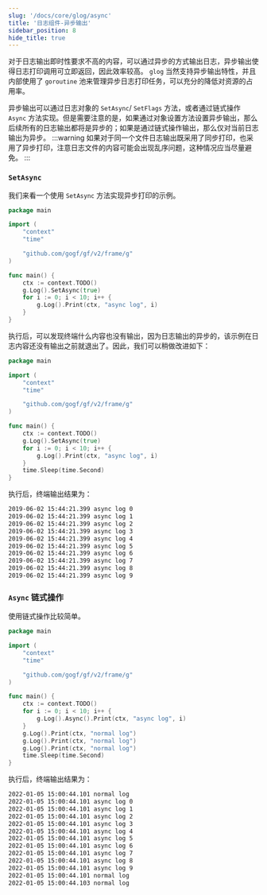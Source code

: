 ```yaml
---
slug: '/docs/core/glog/async'
title: '日志组件-异步输出'
sidebar_position: 8
hide_title: true
---
```


对于日志输出即时性要求不高的内容，可以通过异步的方式输出日志，异步输出使得日志打印调用可立即返回，因此效率较高。 `glog` 当然支持异步输出特性，并且内部使用了 `goroutine` 池来管理异步日志打印任务，可以充分的降低对资源的占用率。

异步输出可以通过日志对象的 `SetAsync`/ `SetFlags` 方法，或者通过链式操作 `Async` 方法实现。但是需要注意的是，如果通过对象设置方法设置异步输出，那么后续所有的日志输出都将是异步的；如果是通过链式操作输出，那么仅对当前日志输出为异步。
:::warning
如果对于同一个文件日志输出既采用了同步打印，也采用了异步打印，注意日志文件的内容可能会出现乱序问题，这种情况应当尽量避免。
:::
### `SetAsync`

我们来看一个使用 `SetAsync` 方法实现异步打印的示例。

```go
package main

import (
    "context"
    "time"

    "github.com/gogf/gf/v2/frame/g"
)

func main() {
    ctx := context.TODO()
    g.Log().SetAsync(true)
    for i := 0; i < 10; i++ {
        g.Log().Print(ctx, "async log", i)
    }
}
```

执行后，可以发现终端什么内容也没有输出，因为日志输出的异步的，该示例在日志内容还没有输出之前就退出了。因此，我们可以稍做改进如下：

```go
package main

import (
    "context"
    "time"

    "github.com/gogf/gf/v2/frame/g"
)

func main() {
    ctx := context.TODO()
    g.Log().SetAsync(true)
    for i := 0; i < 10; i++ {
        g.Log().Print(ctx, "async log", i)
    }
    time.Sleep(time.Second)
}
```

执行后，终端输出结果为：

```html
2019-06-02 15:44:21.399 async log 0
2019-06-02 15:44:21.399 async log 1
2019-06-02 15:44:21.399 async log 2
2019-06-02 15:44:21.399 async log 3
2019-06-02 15:44:21.399 async log 4
2019-06-02 15:44:21.399 async log 5
2019-06-02 15:44:21.399 async log 6
2019-06-02 15:44:21.399 async log 7
2019-06-02 15:44:21.399 async log 8
2019-06-02 15:44:21.399 async log 9
```

### `Async` 链式操作

使用链式操作比较简单。

```go
package main

import (
    "context"
    "time"

    "github.com/gogf/gf/v2/frame/g"
)

func main() {
    ctx := context.TODO()
    for i := 0; i < 10; i++ {
        g.Log().Async().Print(ctx, "async log", i)
    }
    g.Log().Print(ctx, "normal log")
    g.Log().Print(ctx, "normal log")
    g.Log().Print(ctx, "normal log")
    time.Sleep(time.Second)
}
```

执行后，终端输出结果为：

```html
2022-01-05 15:00:44.101 normal log
2022-01-05 15:00:44.101 async log 0
2022-01-05 15:00:44.101 async log 1
2022-01-05 15:00:44.101 async log 2
2022-01-05 15:00:44.101 async log 3
2022-01-05 15:00:44.101 async log 4
2022-01-05 15:00:44.101 async log 5
2022-01-05 15:00:44.101 async log 6
2022-01-05 15:00:44.101 async log 7
2022-01-05 15:00:44.101 async log 8
2022-01-05 15:00:44.101 async log 9
2022-01-05 15:00:44.101 normal log
2022-01-05 15:00:44.103 normal log
```